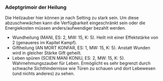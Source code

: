 ### Adeptgrimoir der Heilung

Die Heilzauber hier können je nach Setting zu stark sein. Um diese abzuschwwächen kann die Verfügbarkeit eingeschränkt
sein oder die Energiekosten müssen anders/aufwendiger bezahlt werden.

* Wundheilung (MANI, ES: 2, MW: 15, K: 5). Heilt mit einer Effektstärke von 2 (genaueres im Kapitel Kampf).
* Giftheilung (AN MORT KONFAR, ES: 1, MW: 15, K: 5). Anstatt Wunden wird in gleicher Stärke Gift geheilt.
* Leben spüren (SCIEN MANI KONIU, ES: 2, MW: 15, K: 5). Wahrnehmungszauber für Leben. Ermöglicht es sehr begrenzt durch
schwache Sichthindernisse wie Türen zu schauen und dort Lebewesen (und nichts anderes) zu sehen.
